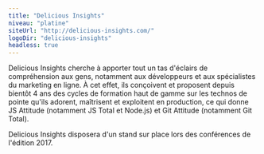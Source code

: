 ```yaml
---
title: "Delicious Insights"
niveau: "platine"
siteUrl: "http://delicious-insights.com/"
logoDir: "delicious-insights"
headless: true
---
```


Delicious Insights cherche à apporter tout un tas d'éclairs de compréhension aux gens, notamment aux développeurs et aux spécialistes du marketing en ligne. À cet effet, ils conçoivent et proposent depuis bientôt 4 ans des cycles de formation haut de gamme sur les technos de pointe qu'ils adorent, maîtrisent et exploitent en production, ce qui donne JS Attitude (notamment JS Total et Node.js) et Git Attitude (notamment Git Total).

Delicious Insights disposera d'un stand sur place lors des conférences de l'édition 2017.